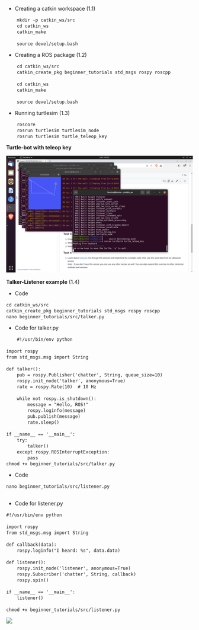 * Creating a catkin workspace  (1.1)
```
    mkdir -p catkin_ws/src  
    cd catkin_ws  
    catkin_make  

    source devel/setup.bash  
```  

* Creating a ROS package  (1.2)
```
    cd catkin_ws/src  
    catkin_create_pkg beginner_tutorials std_msgs rospy roscpp  

    cd catkin_ws
    catkin_make

    source devel/setup.bash
```  

* Running turtlesim  (1.3)
```
    roscore  
    rosrun turtlesim turtlesim_node  
    rosrun turtlesim turtle_teleop_key
```
**Turtle-bot with teleop key**  

<img src="DATA/turtleism.png">

**Talker-Listener example**  (1.4)
* Code
  
```
cd catkin_ws/src
catkin_create_pkg beginner_tutorials std_msgs rospy roscpp
nano beginner_tutorials/src/talker.py

```

* Code for talker.py
```
    #!/usr/bin/env python

import rospy
from std_msgs.msg import String

def talker():
    pub = rospy.Publisher('chatter', String, queue_size=10)
    rospy.init_node('talker', anonymous=True)
    rate = rospy.Rate(10)  # 10 Hz

    while not rospy.is_shutdown():
        message = "Hello, ROS!"
        rospy.loginfo(message)
        pub.publish(message)
        rate.sleep()

if __name__ == '__main__':
    try:
        talker()
    except rospy.ROSInterruptException:
        pass
chmod +x beginner_tutorials/src/talker.py

```
* Code
  
```
nano beginner_tutorials/src/listener.py


```

* Code for listener.py
```
#!/usr/bin/env python

import rospy
from std_msgs.msg import String

def callback(data):
    rospy.loginfo("I heard: %s", data.data)

def listener():
    rospy.init_node('listener', anonymous=True)
    rospy.Subscriber('chatter', String, callback)
    rospy.spin()

if __name__ == '__main__':
    listener()

chmod +x beginner_tutorials/src/listener.py

```

<img src="DATA/talker-listener.png">
